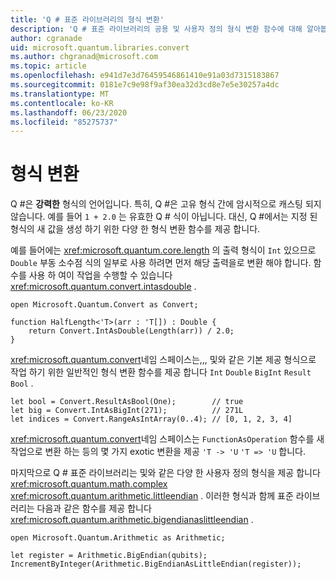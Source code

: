 ```yaml
---
title: 'Q # 표준 라이브러리의 형식 변환'
description: 'Q # 표준 라이브러리의 공용 및 사용자 정의 형식 변환 함수에 대해 알아봅니다.'
author: cgranade
uid: microsoft.quantum.libraries.convert
ms.author: chgranad@microsoft.com
ms.topic: article
ms.openlocfilehash: e941d7e3d76459546861410e91a03d7315183867
ms.sourcegitcommit: 0181e7c9e98f9af30ea32d3cd8e7e5e30257a4dc
ms.translationtype: MT
ms.contentlocale: ko-KR
ms.lasthandoff: 06/23/2020
ms.locfileid: "85275737"
---
```

# <a name="type-conversions"></a>형식 변환 #

Q #은 **강력한** 형식의 언어입니다.
특히, Q #은 고유 형식 간에 암시적으로 캐스팅 되지 않습니다. 예를 들어 `1 + 2.0` 는 유효한 Q # 식이 아닙니다.
대신, Q #에서는 지정 된 형식의 새 값을 생성 하기 위한 다양 한 형식 변환 함수를 제공 합니다.

예를 들어에는 <xref:microsoft.quantum.core.length> 의 출력 형식이 `Int` 있으므로 `Double` 부동 소수점 식의 일부로 사용 하려면 먼저 해당 출력을로 변환 해야 합니다.
함수를 사용 하 여이 작업을 수행할 수 있습니다 <xref:microsoft.quantum.convert.intasdouble> .

```qsharp
open Microsoft.Quantum.Convert as Convert;

function HalfLength<'T>(arr : 'T[]) : Double {
    return Convert.IntAsDouble(Length(arr)) / 2.0;
}
```

<xref:microsoft.quantum.convert>네임 스페이스는,,, 및와 같은 기본 제공 형식으로 작업 하기 위한 일반적인 형식 변환 함수를 제공 합니다 `Int` `Double` `BigInt` `Result` `Bool` .

```qsharp
let bool = Convert.ResultAsBool(One);        // true
let big = Convert.IntAsBigInt(271);          // 271L
let indices = Convert.RangeAsIntArray(0..4); // [0, 1, 2, 3, 4]
```

<xref:microsoft.quantum.convert>네임 스페이스는 `FunctionAsOperation` 함수를 새 작업으로 변환 하는 등의 몇 가지 exotic 변환을 제공 `'T -> 'U` `'T => 'U` 합니다.

마지막으로 Q # 표준 라이브러리는 및와 같은 다양 한 사용자 정의 형식을 제공 합니다 <xref:microsoft.quantum.math.complex> <xref:microsoft.quantum.arithmetic.littleendian> .
이러한 형식과 함께 표준 라이브러리는 다음과 같은 함수를 제공 합니다 <xref:microsoft.quantum.arithmetic.bigendianaslittleendian> .

```Q#
open Microsoft.Quantum.Arithmetic as Arithmetic;

let register = Arithmetic.BigEndian(qubits);
IncrementByInteger(Arithmetic.BigEndianAsLittleEndian(register));
```
